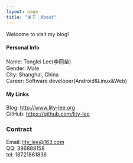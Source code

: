 ```yaml
---
layout: page
title: "关于：About"
---
```

Welcome to visit my blog!

#### Personal Info
Name: Tonglei Lee(李同垒)  
Gender: Male  
City: Shanghai, China  
Career: Software developer(Android&Linux&Web)  

#### My Links
Blog: <http://www.lity-lee.org>  
GitHub: <https://github.com/lity-lee>  


### Contract

Email: lity_lee@163.com  
QQ: 396888158  
tel: 18721861836  
